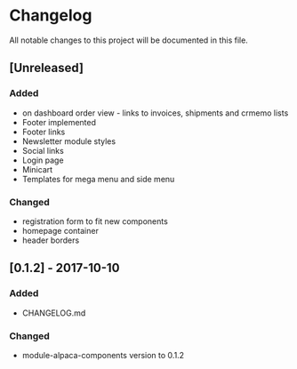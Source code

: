 # Changelog
All notable changes to this project will be documented in this file.

## [Unreleased]
### Added
 - on dashboard order view - links to invoices, shipments and crmemo lists
 - Footer implemented
 - Footer links
 - Newsletter module styles
 - Social links
 - Login page
 - Minicart
 - Templates for mega menu and side menu

 ### Changed
  - registration form to fit new components
  - homepage container
  - header borders

## [0.1.2] - 2017-10-10
### Added
 - CHANGELOG.md

### Changed
 - module-alpaca-components version to 0.1.2

